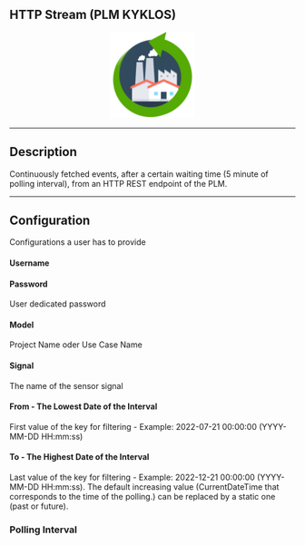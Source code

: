<!--
  ~ Licensed to the Apache Software Foundation (ASF) under one or more
  ~ contributor license agreements.  See the NOTICE file distributed with
  ~ this work for additional information regarding copyright ownership.
  ~ The ASF licenses this file to You under the Apache License, Version 2.0
  ~ (the "License"); you may not use this file except in compliance with
  ~ the License.  You may obtain a copy of the License at
  ~
  ~    http://www.apache.org/licenses/LICENSE-2.0
  ~
  ~ Unless required by applicable law or agreed to in writing, software
  ~ distributed under the License is distributed on an "AS IS" BASIS,
  ~ WITHOUT WARRANTIES OR CONDITIONS OF ANY KIND, either express or implied.
  ~ See the License for the specific language governing permissions and
  ~ limitations under the License.
  ~
  -->

## HTTP Stream (PLM KYKLOS)

<p align="center"> 
    <img src="icon.png" width="150px;" class="pe-image-documentation"/>
</p>

***

## Description

Continuously fetched events, after a certain waiting time (5 minute of polling interval),
from an HTTP REST endpoint of the PLM.

***

## Configuration
Configurations a user has to provide
#### Username
#### Password
User dedicated password
#### Model
Project Name oder Use Case Name
#### Signal 
The name of the sensor signal
#### From - The Lowest Date of the Interval
First value of the key for filtering - Example: 2022-07-21 00:00:00 (YYYY-MM-DD HH:mm:ss)
#### To - The Highest Date of the Interval
Last value of the key for filtering - Example: 2022-12-21 00:00:00 (YYYY-MM-DD HH:mm:ss). 
The default increasing value (CurrentDateTime that corresponds to the time of the polling.) can be replaced by a static one (past or future).
### Polling Interval
